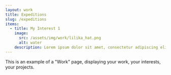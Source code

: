 ```yaml
---
layout: work
title: Expeditions
slug: /expeditions
items:
  - title: My Interest 1
    image:
      src: /assets/img/work/lilika_hat.png
      alt: water
    description: Lorem ipsum dolor sit amet, consectetur adipiscing elit, sed do eiusmod tempor incididunt ut labore et dolore magna aliqua. Ut enim ad minim veniam, quis nostrud exercitation ullamco laboris nisi ut aliquip ex ea commodo consequat. [Link to a post]({% link _posts\2022-02-23-welcome-to-jekyll.markdown %})
---
```


This is an example of a "Work" page, displaying your work, your interests, your projects.
<br />
<br />
<!-- 
[Link to a post]({% link _posts\2022-02-23-welcome-to-jekyll.markdown %}) -->